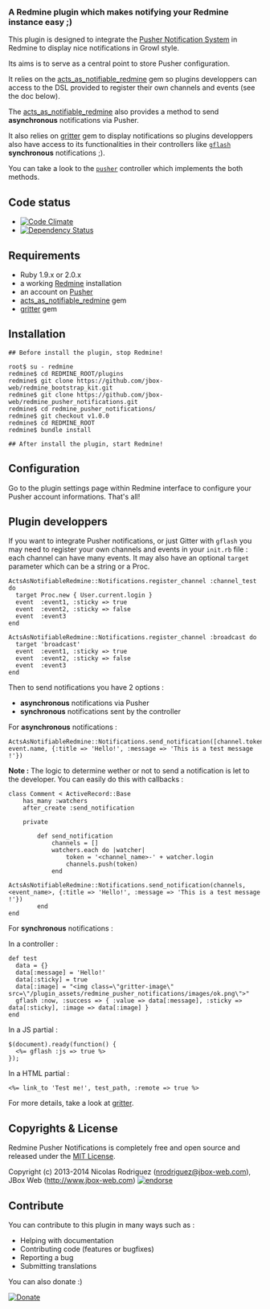 ### A Redmine plugin which makes notifying your Redmine instance easy ;)

This plugin is designed to integrate the [Pusher Notification System](http://pusher.com) in Redmine to display nice notifications in Growl style.

Its aims is to serve as a central point to store Pusher configuration.

It relies on the  [acts_as_notifiable_redmine](https://github.com/jbox-web/acts_as_notifiable_redmine) gem so plugins developpers can access to the DSL provided to register their own channels and events (see the doc below).

The [acts_as_notifiable_redmine](https://github.com/jbox-web/acts_as_notifiable_redmine) also provides a method to send **asynchronous** notifications via Pusher.

It also relies on [gritter](https://github.com/RobinBrouwer/gritter) gem to display notifications so plugins developpers also have access to its functionalities in their controllers like [```gflash```](https://github.com/RobinBrouwer/gritter#gflash) **synchronous** notifications ;).

You can take a look to the [```pusher```](https://github.com/jbox-web/redmine_pusher_notifications/blob/devel/app/controllers/pusher_controller.rb) controller which implements the both methods.

## Code status

* [![Code Climate](https://codeclimate.com/github/jbox-web/redmine_pusher_notifications.png)](https://codeclimate.com/github/jbox-web/redmine_pusher_notifications)
* [![Dependency Status](https://gemnasium.com/jbox-web/redmine_pusher_notifications.svg)](https://gemnasium.com/jbox-web/redmine_pusher_notifications)

## Requirements

* Ruby 1.9.x or 2.0.x
* a working [Redmine](http://www.redmine.org/) installation
* an account on [Pusher](http://pusher.com)
* [acts_as_notifiable_redmine](https://github.com/jbox-web/acts_as_notifiable_redmine) gem
* [gritter](https://github.com/RobinBrouwer/gritter) gem

## Installation
  
    ## Before install the plugin, stop Redmine!
    
    root$ su - redmine
    redmine$ cd REDMINE_ROOT/plugins
    redmine$ git clone https://github.com/jbox-web/redmine_bootstrap_kit.git
    redmine$ git clone https://github.com/jbox-web/redmine_pusher_notifications.git
    redmine$ cd redmine_pusher_notifications/
    redmine$ git checkout v1.0.0
    redmine$ cd REDMINE_ROOT
    redmine$ bundle install

    ## After install the plugin, start Redmine!

## Configuration

Go to the plugin settings page within Redmine interface to configure your Pusher account informations. That's all!

## Plugin developpers

If you want to integrate Pusher notifications, or just Gitter with ```gflash``` you may need to register your own channels and events in your ```init.rb``` file : each channel can have many events. It may also have an optional ```target``` parameter which can be a string or a Proc.

    ActsAsNotifiableRedmine::Notifications.register_channel :channel_test do
      target Proc.new { User.current.login }
      event  :event1, :sticky => true
      event  :event2, :sticky => false
      event  :event3
    end
    
    ActsAsNotifiableRedmine::Notifications.register_channel :broadcast do
      target 'broadcast'
      event  :event1, :sticky => true
      event  :event2, :sticky => false
      event  :event3
    end

Then to send notifications you have 2 options :
* **asynchronous** notifications via Pusher
* **synchronous** notifications sent by the controller

For **asynchronous** notifications :

    ActsAsNotifiableRedmine::Notifications.send_notification([channel.token], event.name, {:title => 'Hello!', :message => 'This is a test message !'})

**Note :** The logic to determine wether or not to send a notification is let to the developer. You can easily do this with callbacks :

    class Comment < ActiveRecord::Base
        has_many :watchers
        after_create :send_notification
        
        private
        
            def send_notification
                channels = []
                watchers.each do |watcher|
                    token = '<channel_name>-' + watcher.login
                    channels.push(token)
                end
                ActsAsNotifiableRedmine::Notifications.send_notification(channels, <event_name>, {:title => 'Hello!', :message => 'This is a test message !'})
            end
    end

For **synchronous** notifications :

In a controller :

    def test
      data = {}
      data[:message] = 'Hello!'
      data[:sticky] = true
      data[:image] = "<img class=\"gritter-image\" src=\"/plugin_assets/redmine_pusher_notifications/images/ok.png\">"
      gflash :now, :success => { :value => data[:message], :sticky => data[:sticky], :image => data[:image] }
    end

In a JS partial :

    $(document).ready(function() {
      <%= gflash :js => true %>
    });

In a HTML partial :

    <%= link_to 'Test me!', test_path, :remote => true %>

For more details, take a look at [gritter](https://github.com/RobinBrouwer/gritter#gflash).

## Copyrights & License
Redmine Pusher Notifications is completely free and open source and released under the [MIT License](https://github.com/jbox-web/redmine_pusher_notifications/blob/devel/LICENSE).

Copyright (c) 2013-2014 Nicolas Rodriguez (nrodriguez@jbox-web.com), JBox Web (http://www.jbox-web.com) [![endorse](https://api.coderwall.com/n-rodriguez/endorsecount.png)](https://coderwall.com/n-rodriguez)


## Contribute

You can contribute to this plugin in many ways such as :
* Helping with documentation
* Contributing code (features or bugfixes)
* Reporting a bug
* Submitting translations

You can also donate :)

[![Donate](https://www.paypalobjects.com/en_US/i/btn/btn_donate_LG.gif)](https://www.paypal.com/cgi-bin/webscr?cmd=_s-xclick&hosted_button_id=FBT7E7DAVVEEU)
